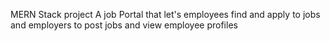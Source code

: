 MERN Stack project
A job Portal that let's employees find and apply to jobs and employers to post jobs and view employee profiles
